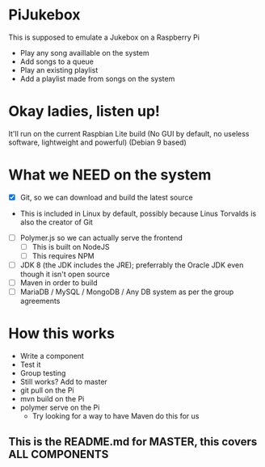 # PiJukebox
This is supposed to emulate a Jukebox on a Raspberry Pi
 - Play any song availlable on the system
 - Add songs to a queue
 - Play an existing playlist
 - Add a playlist made from songs on the system

# Okay ladies, listen up!
It'll run on the current Raspbian Lite build (No GUI by default, no useless software, lightweight and powerful) (Debian 9 based)

# What we NEED on the system
  - [x] Git, so we can download and build the latest source
   - This is included in Linux by default, possibly because Linus Torvalds is also the creator of Git
  - [ ] Polymer.js so we can actually serve the frontend
    - [ ] This is built on NodeJS
    - [ ] This requires NPM
  - [ ] JDK 8 (the JDK includes the JRE); preferrably the Oracle JDK even though it isn't open source
  - [ ] Maven in order to build
  - [ ] MariaDB / MySQL / MongoDB / Any DB system as per the group agreements

# How this works
  - Write a component
  - Test it
  - Group testing
  - Still works? Add to master
  - git pull on the Pi
  - mvn build on the Pi
  - polymer serve on the Pi
    - Try looking for a way to have Maven do this for us



## This is the README.md for MASTER, this covers ALL COMPONENTS
